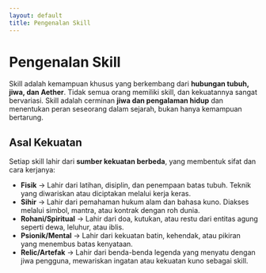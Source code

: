 ```yaml
---
layout: default
title: Pengenalan Skill
---
```

# Pengenalan Skill

Skill adalah kemampuan khusus yang berkembang dari **hubungan tubuh, jiwa, dan Aether**. Tidak semua orang memiliki skill, dan kekuatannya sangat bervariasi. Skill adalah cerminan **jiwa dan pengalaman hidup** dan menentukan peran seseorang dalam sejarah, bukan hanya kemampuan bertarung.

## Asal Kekuatan
Setiap skill lahir dari **sumber kekuatan berbeda**, yang membentuk sifat dan cara kerjanya:

*   **Fisik** → Lahir dari latihan, disiplin, dan penempaan batas tubuh. Teknik yang diwariskan atau diciptakan melalui kerja keras.
*   **Sihir** → Lahir dari pemahaman hukum alam dan bahasa kuno. Diakses melalui simbol, mantra, atau kontrak dengan roh dunia.
*   **Rohani/Spiritual** → Lahir dari doa, kutukan, atau restu dari entitas agung seperti dewa, leluhur, atau iblis.
*   **Psionik/Mental** → Lahir dari kekuatan batin, kehendak, atau pikiran yang menembus batas kenyataan.
*   **Relic/Artefak** → Lahir dari benda-benda legenda yang menyatu dengan jiwa pengguna, mewariskan ingatan atau kekuatan kuno sebagai skill.
